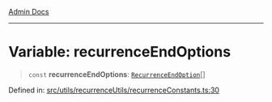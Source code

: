 [Admin Docs](/)

***

# Variable: recurrenceEndOptions

> `const` **recurrenceEndOptions**: [`RecurrenceEndOption`](utils\recurrenceUtils\recurrenceTypes\README\enumerations\RecurrenceEndOption.md)[]

Defined in: [src/utils/recurrenceUtils/recurrenceConstants.ts:30](https://github.com/PalisadoesFoundation/talawa-admin/blob/main/src/utils/recurrenceUtils/recurrenceConstants.ts#L30)
